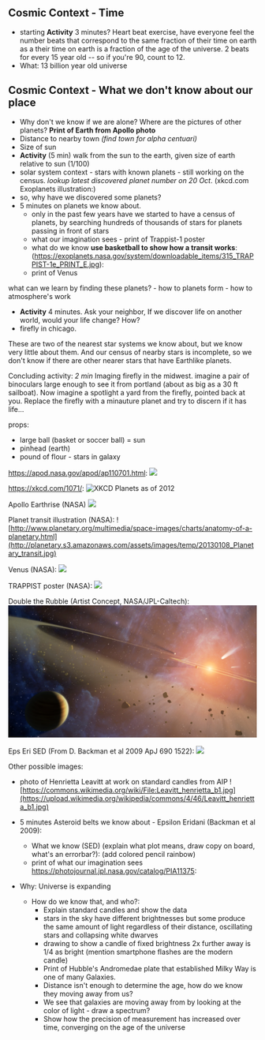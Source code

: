 


## Cosmic Context - Time
- starting **Activity** 3 minutes? Heart beat exercise, have
	everyone feel the number beats that correspond to the same
	fraction of their time on earth as a their time on earth is a
	fraction of the age of the universe. 2 beats for every 15 year old -- so if you're 90, count to 12.
- What: 13 billion year old universe


	
## Cosmic Context - What we don't know about our place
- Why don't we know if we are alone? Where are the pictures of other
planets? **Print of Earth from Apollo photo**
- Distance to nearby town _(find town for alpha centuari)_
- Size of sun
- **Activity** (5 min) walk from the sun to the earth, given size of earth relative to sun (1/100)
- solar system context - stars with known planets - still working on
the census. *lookup latest discovered planet number on 20
Oct*. (xkcd.com Exoplanets illustration:)
- so, why have we discovered some planets?
-  5 minutes on planets we know about.
   - only in the past few years have we started to have a census of
     planets, by searching hundreds of thousands of stars for planets
     passing in front of stars
	- what our imagination sees - print of Trappist-1 poster 
	- what do we know **use basketball to show how a transit works**: (https://exoplanets.nasa.gov/system/downloadable_items/315_TRAPPIST-1e_PRINT_E.jpg):
	- print of Venus

what can we learn by finding these planets?
	- how to planets form
	- how to atmosphere's work
	
- **Activity** 4 minutes. Ask your neighbor, If we discover life on
another world, would your life change? How?
- firefly in chicago.

These are two of the nearest star systems we know about,
but we know very little about them. And our census of nearby stars is
incomplete, so we don't know if there are other nearer stars that have
Earthlike planets. 

Concluding activity: *2 min* Imaging firefly in the midwest. imagine a pair of binoculars
large enough to see it from portland (about as big as a 30 ft
sailboat). Now imagine a spotlight a yard from the firefly, pointed
back at you. Replace the firefly with a minauture planet and try to
discern if it has life...

props:

* large ball (basket or soccer ball) = sun
* pinhead (earth)
* pound of flour - stars in galaxy



https://apod.nasa.gov/apod/ap110701.html:
![](https://apod.nasa.gov/apod/image/1107/varHubblepanel_hst.jpg)

https://xkcd.com/1071/:
![XKCD Planets as of 2012](http://imgs.xkcd.com/comics/exoplanets_large.png)

Apollo Earthrise (NASA)
![](https://history.nasa.gov/ap11ann/kippsphotos/6550.jpg)

Planet transit illustration (NASA):
![http://www.planetary.org/multimedia/space-images/charts/anatomy-of-a-planetary.html](http://planetary.s3.amazonaws.com/assets/images/temp/20130108_Planetary_transit.jpg)

Venus (NASA):
![](https://www.nasa.gov/images/content/591935main_venus-clouds-lgweb.jpg)

TRAPPIST poster (NASA):
![](https://exoplanets.nasa.gov/system/downloadable_items/315_TRAPPIST-1e_PRINT_E.jpg)

Double the Rubble (Artist Concept, NASA/JPL-Caltech):
![](NASA-JPL-Caltech_-_Double_the_Rubble_PIA11375pd.jpg)

Eps Eri SED (From D. Backman et al 2009 ApJ 690 1522):
![](http://iopscience.iop.org/0004-637X/690/2/1522/downloadHRFigure/figure/apj292138f5)

Other possible images:

- photo of Henrietta Leavitt at work on standard candles from AIP ![https://commons.wikimedia.org/wiki/File:Leavitt_henrietta_b1.jpg](https://upload.wikimedia.org/wikipedia/commons/4/46/Leavitt_henrietta_b1.jpg)
    
- 5 minutes Asteroid belts we know about -  Epsilon Eridani (Backman et al 2009):
  - What we know (SED) (explain what plot means, draw copy on board, what's
    an errorbar?):
    (add colored pencil rainbow)
  -  print of what our imagination sees  https://photojournal.jpl.nasa.gov/catalog/PIA11375:

- Why: Universe is expanding
	- How do we know that, and who?:
		- Explain standard candles and show the data
		- stars in the sky have different brightnesses but some produce the
		  same amount of light regardless of their distance, oscillating
		stars and collapsing white dwarves
		- drawing to show a candle of fixed brightness 2x further away
          is 1/4 as bright (mention smartphone flashes are the modern candle)
		- Print of Hubble's Andromedae plate that established Milky
          Way is one of many Galaxies.
		-  Distance isn't enough to determine the age, how do we know
           they moving away from us?
		- We see that galaxies are moving away from by looking at the
        color of light - draw a spectrum?
		- Show how the precision of measurement has increased over time,
		converging on the age of the universe

